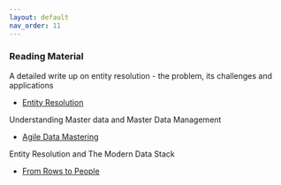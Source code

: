 ```yaml
---
layout: default
nav_order: 11
---
```

### Reading Material 

A detailed write up on entity resolution - the problem, its challenges and applications
- [Entity Resolution](https://towardsdatascience.com/an-introduction-to-entity-resolution-needs-and-challenges-97fba052dde5)

Understanding Master data and Master Data Management
- [Agile Data Mastering](https://towardsdatascience.com/a-guide-to-agile-data-mastering-with-ai-3bf38f103709)

Entity Resolution and The Modern Data Stack
- [From Rows to People](https://roundup.getdbt.com/p/from-rows-to-people)
